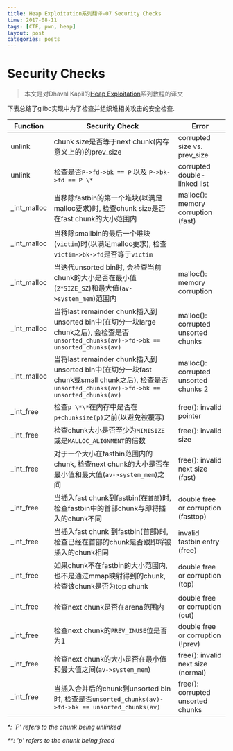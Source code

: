 ```yaml
---
title: Heap Exploitation系列翻译-07 Security Checks
time: 2017-08-11
tags: [CTF, pwn, heap]
layout: post
categories: posts
---
```


# Security Checks

> 本文是对Dhaval Kapil的[Heap Exploitation](https://heap-exploitation.dhavalkapil.com/)系列教程的译文

下表总结了glibc实现中为了检查并组织堆相关攻击的安全检查.

| Function | Security Check | Error |
| --- | --- | --- |
| unlink | chunk size是否等于next chunk(内存意义上的)的prev_size | corrupted size vs. prev\_size |
| unlink | 检查是否`P->fd->bk == P` 以及 `P->bk->fd == P \*` | corrupted double-linked list |
| \_int\_malloc | 当移除fastbin的第一个堆块(以满足malloc要求)时, 检查chunk size是否在fast chunk的大小范围内 | malloc(): memory corruption (fast) |
| \_int\_malloc | 当移除smallbin的最后一个堆块(`victim`)时(以满足malloc要求), 检查`victim->bk->fd`是否等于`victim`|
| \_int\_malloc | 当迭代unsorted bin时, 会检查当前chunk的大小是否在最小值(`2*SIZE_SZ`)和最大值(`av->system_mem`)范围内| malloc(): memory corruption |
| \_int\_malloc | 当将last remainder chunk插入到unsorted bin中(在切分一块large chunk之后), 会检查是否`unsorted_chunks(av)->fd->bk == unsorted_chunks(av)` | malloc(): corrupted unsorted chunks |
| \_int\_malloc | 当将last remainder chunk插入到unsorted bin中(在切分一块fast chunk或small chunk之后), 检查是否`unsorted_chunks(av)->fd->bk == unsorted_chunks(av)` | malloc(): corrupted unsorted chunks 2 |
| \_int\_free | 检查`p \*\*`在内存中是否在`p+chunksize(p)`之前(以避免被覆写) | free(): invalid pointer |
| \_int\_free | 检查chunk大小是否至少为`MINISIZE`或是`MALLOC_ALIGNMENT`的倍数 | free(): invalid size |
| \_int\_free | 对于一个大小在fastbin范围内的chunk, 检查next chunk的大小是否在最小值和最大值(`av->system_mem`)之间 | free(): invalid next size (fast) |
| \_int\_free | 当插入fast chunk到fastbin(在`首部`)时, 检查fastbin中的首部chunk与即将插入的chunk不同 | double free or corruption (fasttop) |
| \_int\_free | 当插入fast chunk 到fastbin(首部)时, 检查已经在首部的chunk是否跟即将被插入的chunk相同 | invalid fastbin entry (free) |
| \_int\_free | 如果chunk不在fastbin的大小范围内, 也不是通过mmap映射得到的chunk, 检查该chunk是否为top chunk | double free or corruption (top) |
| \_int\_free | 检查next chunk是否在arena范围内 | double free or corruption (out) |
| \_int\_free | 检查next chunk的`PREV_INUSE`位是否为1 | double free or corruption (!prev) |
| \_int\_free | 检查next chunk的大小是否在最小值和最大值之间(`av->system_mem`) | free(): invalid next size (normal) |
| \_int\_free | 当插入合并后的chunk到unsorted bin时, 检查是否`unsorted_chunks(av)->fd->bk == unsorted_chunks(av)` | free(): corrupted unsorted chunks |

_\*: 'P' refers to the chunk being unlinked_

_\*\*: 'p' refers to the chunk being freed_

